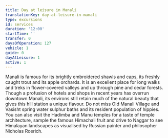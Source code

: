 ```yaml
---
title: Day at leisure in Manali
translationKey: day-at-leisure-in-manali
type: excursions
id: services
duration: '12:00'
startTime: ''
transfer: 0
daysOfOperation: 127
vehicle: 1
guide: 0
dayAtLeisure: 1
active: 1
---
```

Manali is famous for its brightly embroidered shawls and caps, its freshly caught trout and its apple orchards. It is an excellent place for long walks and treks in flower-covered valleys and up through pine and cedar forests. Though a profusion of hotels and shops in recent years has overrun downtown Manali, its environs still retain much of the natural beauty that gives this hill station a unique flavour.     Do not miss Old Manali Village and Vasisht spring water sulphur baths and its resident population of hippies. You can also visit the Hadimba and Manu temples for a taste of temple architecture, sample the famous Himachali fruit and drive to Naggar to see Himalayan landscapes as visualised by Russian painter and philosopher Nicholas Roerich.